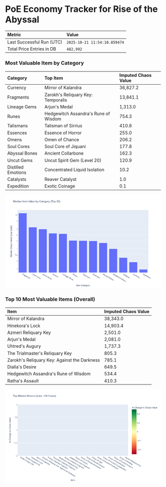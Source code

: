 # PoE Economy Tracker for Rise of the Abyssal

<!-- START_MAINTENANCE -->
| Metric | Value |
|:---|:---|
| Last Successful Run (UTC) | `2025-10-21 11:54:10.859474` |
| Total Price Entries in DB | `482,992` |

<!-- END_MAINTENANCE -->

<!-- START_DATAFRAME_DEBUG -->
<!-- END_DATAFRAME_DEBUG -->

<!-- START_CATEGORY_ANALYSIS -->
### Most Valuable Item by Category
| Category | Top Item | Imputed Chaos Value |
| :--- | :--- | :--- |
| Currency | Mirror of Kalandra | 36,827.2 |
| Fragments | Zarokh's Reliquary Key: Temporalis | 13,841.1 |
| Lineage Gems | Arjun's Medal | 1,313.0 |
| Runes | Hedgewitch Assandra's Rune of Wisdom | 754.3 |
| Talismans | Talisman of Sirrius | 410.8 |
| Essences | Essence of Horror | 255.0 |
| Omens | Omen of Chance | 206.2 |
| Soul Cores | Soul Core of Jiquani | 177.8 |
| Abyssal Bones | Ancient Collarbone | 162.3 |
| Uncut Gems | Uncut Spirit Gem (Level 20) | 120.9 |
| Distilled Emotions | Concentrated Liquid Isolation | 10.2 |
| Catalysts | Reaver Catalyst | 1.0 |
| Expedition | Exotic Coinage | 0.1 |


![Category Analysis Chart](charts/category_analysis.png)
<!-- END_ANALYSIS -->

<!-- START_ANALYSIS -->
### Top 10 Most Valuable Items (Overall)
| Item | Imputed Chaos Value |
| :--- | :--- |
| Mirror of Kalandra | 38,343.0 |
| Hinekora's Lock | 14,903.4 |
| Azmeri Reliquary Key | 2,501.0 |
| Arjun's Medal | 2,081.0 |
| Uhtred's Augury | 1,737.3 |
| The Trialmaster's Reliquary Key | 805.3 |
| Zarokh's Reliquary Key: Against the Darkness | 785.1 |
| Dialla's Desire | 649.5 |
| Hedgewitch Assandra's Rune of Wisdom | 534.4 |
| Ratha's Assault | 410.3 |


![Market Movers Chart](charts/market_movers.png)
<!-- END_ANALYSIS -->

